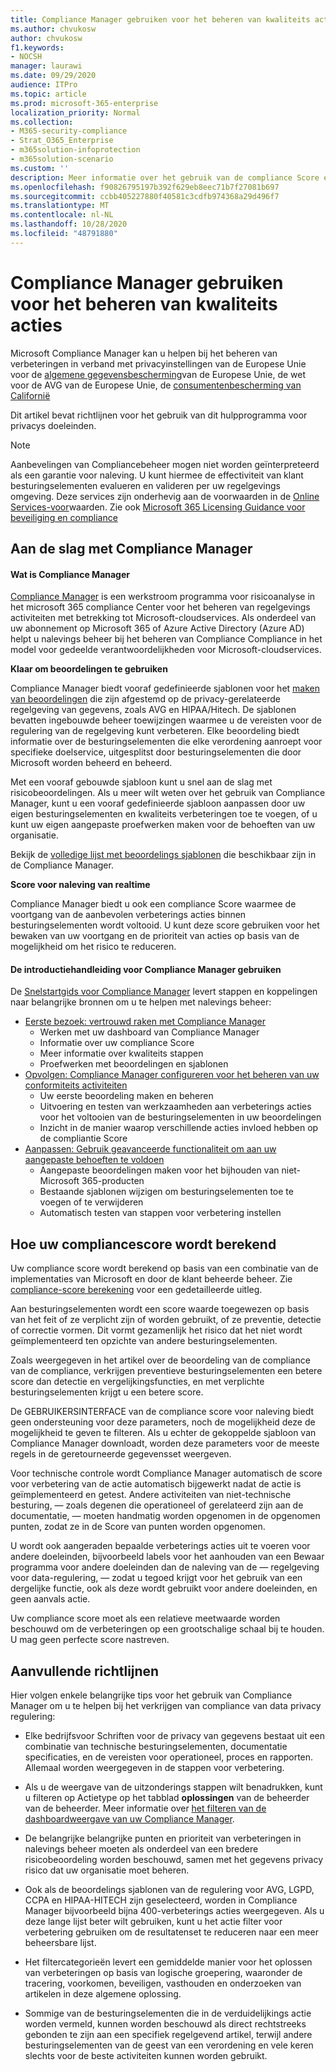 ```yaml
---
title: Compliance Manager gebruiken voor het beheren van kwaliteits acties
ms.author: chvukosw
author: chvukosw
f1.keywords:
- NOCSH
manager: laurawi
ms.date: 09/29/2020
audience: ITPro
ms.topic: article
ms.prod: microsoft-365-enterprise
localization_priority: Normal
ms.collection:
- M365-security-compliance
- Strat_O365_Enterprise
- m365solution-infoprotection
- m365solution-scenario
ms.custom: ''
description: Meer informatie over het gebruik van de compliance Score en Compliance Manager om uw beschermingsniveau voor persoonlijke gegevens te verbeteren.
ms.openlocfilehash: f90826795197b392f629eb8eec71b7f27081b697
ms.sourcegitcommit: ccbb405227880f40581c3cdfb974368a29d496f7
ms.translationtype: MT
ms.contentlocale: nl-NL
ms.lasthandoff: 10/28/2020
ms.locfileid: "48791880"
---
```

# <a name="use-compliance-manager-to-manage-improvement-actions"></a>Compliance Manager gebruiken voor het beheren van kwaliteits acties

Microsoft Compliance Manager kan u helpen bij het beheren van verbeteringen in verband met privacyinstellingen van de Europese Unie voor de [algemene gegevensbescherming](../compliance/gdpr.md)van de Europese Unie, de wet voor de AVG van de Europese Unie, de [consumentenbescherming van Californië](../compliance/ccpa-faq.md)

Dit artikel bevat richtlijnen voor het gebruik van dit hulpprogramma voor privacys doeleinden.

>[!Note]
>Aanbevelingen van Compliancebeheer mogen niet worden geïnterpreteerd als een garantie voor naleving. U kunt hiermee de effectiviteit van klant besturingselementen evalueren en valideren per uw regelgevings omgeving. Deze services zijn onderhevig aan de voorwaarden in de [Online Services-voor](https://go.microsoft.com/fwlink/?linkid=2108910)waarden. Zie ook [Microsoft 365 Licensing Guidance voor beveiliging en compliance](https://docs.microsoft.com/office365/servicedescriptions/microsoft-365-service-descriptions/microsoft-365-tenantlevel-services-licensing-guidance/microsoft-365-security-compliance-licensing-guidance#compliance-manager)
>

## <a name="getting-started-with-compliance-manager"></a>Aan de slag met Compliance Manager

#### <a name="what-is-compliance-manager"></a>Wat is Compliance Manager

[Compliance Manager](../compliance/compliance-manager.md) is een werkstroom programma voor risicoanalyse in het microsoft 365 compliance Center voor het beheren van regelgevings activiteiten met betrekking tot Microsoft-cloudservices. Als onderdeel van uw abonnement op Microsoft 365 of Azure Active Directory (Azure AD) helpt u nalevings beheer bij het beheren van Compliance Compliance in het model voor gedeelde verantwoordelijkheden voor Microsoft-cloudservices.

**Klaar om beoordelingen te gebruiken**

Compliance Manager biedt vooraf gedefinieerde sjablonen voor het [maken van beoordelingen](../compliance/compliance-manager-assessments.md) die zijn afgestemd op de privacy-gerelateerde regelgeving van gegevens, zoals AVG en HIPAA/Hitech. De sjablonen bevatten ingebouwde beheer toewijzingen waarmee u de vereisten voor de regulering van de regelgeving kunt verbeteren. Elke beoordeling biedt informatie over de besturingselementen die elke verordening aanroept voor specifieke doelservice, uitgesplitst door besturingselementen die door Microsoft worden beheerd en beheerd. 

Met een vooraf gebouwde sjabloon kunt u snel aan de slag met risicobeoordelingen. Als u meer wilt weten over het gebruik van Compliance Manager, kunt u een vooraf gedefinieerde sjabloon aanpassen door uw eigen besturingselementen en kwaliteits verbeteringen toe te voegen, of u kunt uw eigen aangepaste proefwerken maken voor de behoeften van uw organisatie.

Bekijk de [volledige lijst met beoordelings sjablonen](../compliance/compliance-manager-templates-list.md) die beschikbaar zijn in de Compliance Manager.

**Score voor naleving van realtime**

Compliance Manager biedt u ook een compliance Score waarmee de voortgang van de aanbevolen verbeterings acties binnen besturingselementen wordt voltooid. U kunt deze score gebruiken voor het bewaken van uw voortgang en de prioriteit van acties op basis van de mogelijkheid om het risico te reduceren.

#### <a name="use-the-compliance-manager-quickstart-guide"></a>De introductiehandleiding voor Compliance Manager gebruiken

De [Snelstartgids voor Compliance Manager](../compliance/compliance-manager-quickstart.md) levert stappen en koppelingen naar belangrijke bronnen om u te helpen met nalevings beheer:

- [Eerste bezoek: vertrouwd raken met Compliance Manager](../compliance/compliance-manager-quickstart.md#first-visit-get-to-know-compliance-manager)
    - Werken met uw dashboard van Compliance Manager
    - Informatie over uw compliance Score
    - Meer informatie over kwaliteits stappen
    - Proefwerken met beoordelingen en sjablonen
- [Opvolgen: Compliance Manager configureren voor het beheren van uw conformiteits activiteiten](../compliance/compliance-manager-quickstart.md#ramping-up-configure-compliance-manager-to-manage-your-compliance-activities)
    - Uw eerste beoordeling maken en beheren
    - Uitvoering en testen van werkzaamheden aan verbeterings acties voor het voltooien van de besturingselementen in uw beoordelingen
    - Inzicht in de manier waarop verschillende acties invloed hebben op de compliantie Score
- [Aanpassen: Gebruik geavanceerde functionaliteit om aan uw aangepaste behoeften te voldoen](../compliance/compliance-manager-quickstart.md#scaling-up-use-advanced-functionality-to-meet-your-custom-needs)
    - Aangepaste beoordelingen maken voor het bijhouden van niet-Microsoft 365-producten
    - Bestaande sjablonen wijzigen om besturingselementen toe te voegen of te verwijderen
    - Automatisch testen van stappen voor verbetering instellen

## <a name="how-your-compliance-score-is-calculated"></a>Hoe uw compliancescore wordt berekend

Uw compliance score wordt berekend op basis van een combinatie van de implementaties van Microsoft en door de klant beheerde beheer. Zie [compliance-score berekening](../compliance/compliance-score-calculation.md) voor een gedetailleerde uitleg.

Aan besturingselementen wordt een score waarde toegewezen op basis van het feit of ze verplicht zijn of worden gebruikt, of ze preventie, detectie of correctie vormen. Dit vormt gezamenlijk het risico dat het niet wordt geïmplementeerd ten opzichte van andere besturingselementen.

Zoals weergegeven in het artikel over de beoordeling van de compliance van de compliance, verkrijgen preventieve besturingselementen een betere score dan detectie en vergelijkingsfuncties, en met verplichte besturingselementen krijgt u een betere score.

De GEBRUIKERSINTERFACE van de compliance score voor naleving biedt geen ondersteuning voor deze parameters, noch de mogelijkheid deze de mogelijkheid te geven te filteren. Als u echter de gekoppelde sjabloon van Compliance Manager downloadt, worden deze parameters voor de meeste regels in de geretourneerde gegevensset weergeven.

Voor technische controle wordt Compliance Manager automatisch de score voor verbetering van de actie automatisch bijgewerkt nadat de actie is geïmplementeerd en getest. Andere activiteiten van niet-technische besturing, &mdash; zoals degenen die operationeel of gerelateerd zijn aan de documentatie, &mdash; moeten handmatig worden opgenomen in de opgenomen punten, zodat ze in de Score van punten worden opgenomen.

U wordt ook aangeraden bepaalde verbeterings acties uit te voeren voor andere doeleinden, bijvoorbeeld labels voor het aanhouden van een Bewaar programma voor andere doeleinden dan de naleving van de &mdash; regelgeving voor data-regulering, &mdash; zodat u tegoed krijgt voor het gebruik van een dergelijke functie, ook als deze wordt gebruikt voor andere doeleinden, en geen aanvals actie.

Uw compliance score moet als een relatieve meetwaarde worden beschouwd om de verbeteringen op een grootschalige schaal bij te houden. U mag geen perfecte score nastreven.

## <a name="additional-guidance"></a>Aanvullende richtlijnen

Hier volgen enkele belangrijke tips voor het gebruik van Compliance Manager om u te helpen bij het verkrijgen van compliance van data privacy regulering:

- Elke bedrijfsvoor Schriften voor de privacy van gegevens bestaat uit een combinatie van technische besturingselementen, documentatie specificaties, en de vereisten voor operationeel, proces en rapporten. Allemaal worden weergegeven in de stappen voor verbetering.

- Als u de weergave van de uitzonderings stappen wilt benadrukken, kunt u filteren op Actietype op het tabblad **oplossingen** van de beheerder van de beheerder. Meer informatie over [het filteren van de dashboardweergave van uw Compliance Manager](../compliance/compliance-manager-setup.md#filtering-your-dashboard-view).

- De belangrijke belangrijke punten en prioriteit van verbeteringen in nalevings beheer moeten als onderdeel van een bredere risicobeoordeling worden beschouwd, samen met het gegevens privacy risico dat uw organisatie moet beheren.

- Ook als de beoordelings sjablonen van de regulering voor AVG, LGPD, CCPA en HIPAA-HITECH zijn geselecteerd, worden in Compliance Manager bijvoorbeeld bijna 400-verbeterings acties weergegeven. Als u deze lange lijst beter wilt gebruiken, kunt u het actie filter voor verbetering gebruiken om de resultatenset te reduceren naar een meer beheersbare lijst.

- Het filtercategorieën levert een gemiddelde manier voor het oplossen van verbeteringen op basis van logische groepering, waaronder de tracering, voorkomen, beveiligen, vasthouden en onderzoeken van artikelen in deze algemene oplossing.

- Sommige van de besturingselementen die in de verduidelijkings actie worden vermeld, kunnen worden beschouwd als direct rechtstreeks gebonden te zijn aan een specifiek regelgevend artikel, terwijl andere besturingselementen van de geest van een verordening en vele keren slechts voor de beste activiteiten kunnen worden gebruikt.